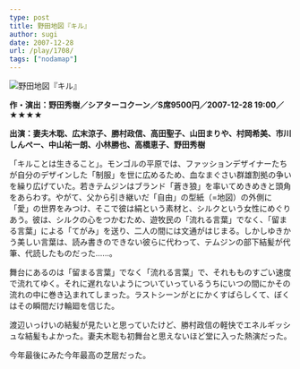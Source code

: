 ```yaml
---
type: post
title: 野田地図『キル』
author: sugi
date: 2007-12-28
url: /play/1708/
tags: ["nodamap"]
---
```

<img src="/images/play/20071228.jpg" alt="野田地図『キル』" class="alignleft" />

**作・演出：野田秀樹／シアターコクーン／S席9500円／2007-12-28 19:00／★★★★**

**出演：妻夫木聡、広末涼子、勝村政信、高田聖子、山田まりや、村岡希美、市川しんぺー、中山祐一朗、小林勝也、高橋恵子、野田秀樹**

「キルことは生きること」。モンゴルの平原では、ファッションデザイナーたちが自分のデザインした「制服」を世に広めるため、血なまぐさい群雄割拠の争いを繰り広げていた。若きテムジンはブランド「蒼き狼」を率いてめきめきと頭角をあらわす。やがて、父から引き継いだ「自由」の型紙（=地図）の外側に「愛」の世界をみつけ、そこで彼は絹という素材と、シルクという女性にめぐりあう。彼は、シルクの心をつかむため、遊牧民の「流れる言葉」でなく、「留まる言葉」による「てがみ」を送り、二人の間には文通がはじまる。しかしゆきかう美しい言葉は、読み書きのできない彼らに代わって、テムジンの部下結髪が代筆、代読したものだった......。

舞台にあるのは「留まる言葉」でなく「流れる言葉」で、それもものすごい速度で流れてゆく。それに遅れないようについていっているうちにいつの間にかその流れの中に巻き込まれてしまった。ラストシーンがとにかくすばらしくて、ぼくはその瞬間だけ輪廻を信じた。

渡辺いっけいの結髪が見たいと思っていたけど、勝村政信の軽快でエネルギッシュな結髪もよかった。妻夫木聡も初舞台と思えないほど堂に入った熱演だった。

今年最後にみた今年最高の芝居だった。

